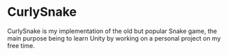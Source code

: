 # CurlySnake
CurlySnake is my implementation of the old but popular Snake game, the main purpose being to learn Unity by working on a personal project on my free time.
